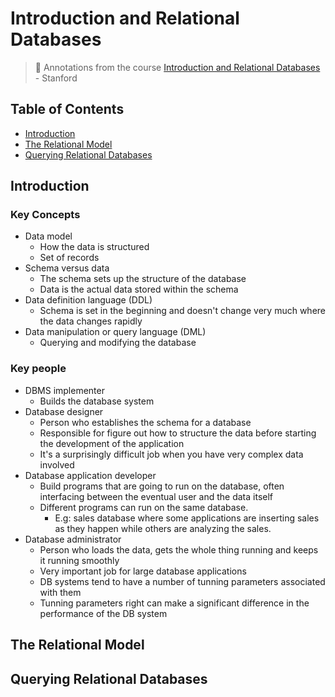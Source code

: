 # Introduction and Relational Databases
> :dvd: Annotations from the course [Introduction and Relational Databases](https://lagunita.stanford.edu/courses/DB/RDB/SelfPaced/info) - Stanford

## Table of Contents
 - [Introduction](#introduction)
 - [The Relational Model](#the-relational-model)
 - [Querying Relational Databases](#querying-relational-databases)

## Introduction
### Key Concepts
- Data model
  - How the data is structured
  - Set of records
- Schema versus data
  - The schema sets up the structure of the database
  - Data is the actual data stored within the schema
- Data definition language (DDL)
  - Schema is set in the beginning and doesn't change very much where the data changes rapidly
- Data manipulation or query language (DML)
  - Querying and modifying the database

### Key people
- DBMS implementer
  - Builds the database system
- Database designer
  - Person who establishes the schema for a database
  - Responsible for figure out how to structure the data before starting the development of the application
  - It's a surprisingly difficult job when you have very complex data involved
- Database application developer
  - Build programs that are going to run on the database, often interfacing between the eventual user and the data itself
  - Different programs can run on the same database.
    - E.g: sales database where some applications are inserting sales as they happen while others are analyzing the sales.
- Database administrator
  - Person who loads the data, gets the whole thing running and keeps it running smoothly
  - Very important job for large database applications
  - DB systems tend to have a number of tunning parameters associated with them
  - Tunning parameters right can make a significant difference in the performance of the DB system

## The Relational Model

## Querying Relational Databases
